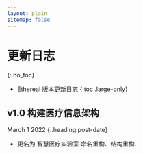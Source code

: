 ```yaml
---
layout: plain
sitemap: false
---
```


# 更新日志
{:.no_toc}

* Ethereal 版本更新日志
{:toc .large-only}

## v1.0 构建医疗信息架构
March 1 2022
{:.heading.post-date}

* 更名为 智慧医疗实验室 命名重构、结构重构.